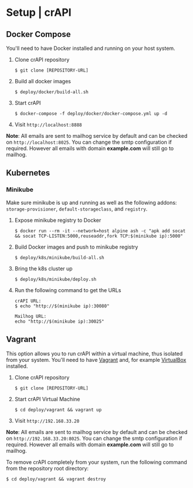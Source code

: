Setup | crAPI
=============

## Docker Compose

You'll need to have Docker installed and running on your host system.

1. Clone crAPI repository
    ```
    $ git clone [REPOSITORY-URL]
    ```
2. Build all docker images
    ```
    $ deploy/docker/build-all.sh
    ```
3. Start crAPI
    ```
    $ docker-compose -f deploy/docker/docker-compose.yml up -d
    ```
4. Visit `http://localhost:8888`

**Note**: All emails are sent to mailhog service by default and can be checked on `http://localhost:8025`.
You can change the smtp configuration if required. However all emails with domain **example.com** will still go to mailhog.


## Kubernetes 

###  Minikube

Make sure minikube is up and running as well as the following addons:
`storage-provisioner`, `default-storageclass`, and `registry`.

1. Expose minikube registry to Docker

    ```
    $ docker run --rm -it --network=host alpine ash -c "apk add socat && socat TCP-LISTEN:5000,reuseaddr,fork TCP:$(minikube ip):5000"
    ```
2. Build Docker images and push to minikube registry

    ```
    $ deploy/k8s/minikube/build-all.sh
    ```
3. Bring the k8s cluster up

    ```
    $ deploy/k8s/minikube/deploy.sh
    ```

4. Run the following command to get the URLs
    ```
    crAPI URL:
    $ echo "http://$(minikube ip):30080"
    ```
    ```
    Mailhog URL:
    echo "http://$(minikube ip):30025"
    ```

## Vagrant

This option allows you to run crAPI within a virtual machine, thus isolated from
your system. You'll need to have [Vagrant] and, for example [VirtualBox] installed.

1. Clone crAPI repository
    ```
    $ git clone [REPOSITORY-URL]
    ```
2. Start crAPI Virtual Machine
    ```
    $ cd deploy/vagrant && vagrant up
    ```
3. Visit `http://192.168.33.20`

**Note**: All emails are sent to mailhog service by default and can be checked on `http://192.168.33.20:8025`.
You can change the smtp configuration if required. However all emails with domain **example.com** will still go to mailhog.

To remove crAPI completely from your system, run the following command from the repository root directory:

```
$ cd deploy/vagrant && vagrant destroy
```

[Vagrant]: https://www.vagrantup.com/downloads
[VirtualBox]: https://www.virtualbox.org/wiki/Downloads
